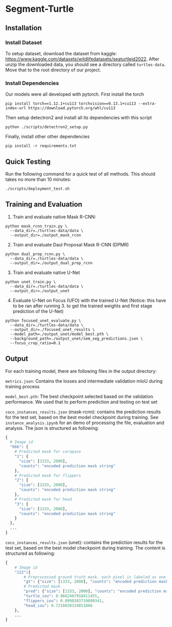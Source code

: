 # Segment-Turtle

## Installation

### Install Dataset
To setup dataset, download the dataset from kaggle: https://www.kaggle.com/datasets/wildlifedatasets/seaturtleid2022. After unzip the downloaded data, you should see a directory called `turtles-data`. Move that to the root directory of our project.

### Install Dependencies
Our models were all developed with pytorch. First install the torch
```
pip install torch==1.12.1+cu113 torchvision==0.13.1+cu113 --extra-index-url https://download.pytorch.org/whl/cu113
```

Then setup detectron2 and install all its dependencies with this script
```
python ./scripts/detectron2_setup.py
```

Finally, install other other dependencies
```
pip install -r requirements.txt
```

## Quick Testing
Run the following command for a quick test of all methods. This should takes no more than 10 minutes:
```
./scripts/deployment_test.sh
```

## Training and Evaluation

1. Train and evaluate native Mask R-CNN:
```
python mask_rcnn_train.py \
  --data_dir=./turtles-data/data \
  --output_dir=./output_mask_rcnn
```

2. Train and evaluate Daul Proposal Mask R-CNN (DPMR)
```
python dual_prop_rcnn.py \
  --data_dir=./turtles-data/data \
  --output_dir=./output_dual_prop_rcnn
```

3. Train and evaluate native U-Net
```
python unet_train.py \
  --data_dir=./turtles-data/data \
  --output_dir=./output_unet
```

4. Evaluate U-Net on Focus (UFO) with the trained U-Net (Notice: this have to be ran after running 3. to get the trained weights and first stage prediction of the U-Net)
```
python focused_unet_evaluate.py \
  --data_dir=./turtles-data/data \
  --output_dir=./focused_unet_results \
  --model_path=./output_unet/model_best.pth \
  --background_path=./output_unet/sem_seg_predictions.json \
  --focus_crop_ratio=0.1
```

## Output

For each training model, there are following files in the output directory:

`metrics.json`: Contains the losses and intermediate validation mIoU during training process

`model_best.pth`: The best checkpoint selected based on the validation performance. We used that to perform prediction and testing on test set

`coco_instances_results.json` (mask-rcnn): contains the prediction results for the test set, based on the best model checkpoint during training. See `instance_analysis.ipynb` for an demo of processing the file, evaluation and analysis. The json is structured as following:

```python
{
  # Image id
  "666": {
    # Predicted mask for carapace
    "1": {
      "size": [1333, 2000],
      "counts": "encoded prediction mask string"
    },
    # Predicted mask for flippers
    "2": {
      "size": [1333, 2000],
      "counts": "encoded prediction mask string"
    },
    # Predicted mask for head
    "3": {
      "size": [1333, 2000],
      "counts": "encoded prediction mask string"
    }
  },
  ...
}
```

`coco_instances_results.json` (unet): contains the prediction results for the test set, based on the best model checkpoint during training. The content is structured as following:

```python
{
    # Image id
    "122":{
        # Preprocessed ground truth mask. each pixel is labeled as one of (0: background, 1: carapace, 2: flippers, 3: head)
        "gt": {"size": [1333, 2000], "counts": "encoded prediction mask string"},
        # Predicted mask
        "pred": {"size": [1333, 2000], "counts": "encoded prediction mask string"},
        "turtle_iou": 0.9662467918411455,
        "flippers_iou": 0.8998383719899341,
        "head_iou": 0.7218838319851866
    },
    ...
}
```
